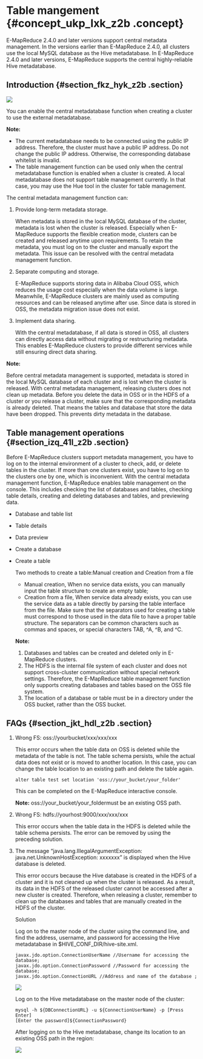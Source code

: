 # Table mangement {#concept_ukp_lxk_z2b .concept}

E-MapReduce 2.4.0 and later versions support central metadata management. In the versions earlier than E-MapReduce 2.4.0, all clusters use the local MySQL database as the Hive metadatabase. In E-MapReduce 2.4.0 and later versions, E-MapReduce supports the central highly-reliable Hive metadatabase.

## Introduction {#section_fkz_hyk_z2b .section}

![](http://static-aliyun-doc.oss-cn-hangzhou.aliyuncs.com/assets/img/17932/154201008911067_en-US.png)

You can enable the central metadatabase function when creating a cluster to use the external metadatabase.

**Note:** 

-   The current metadatabase needs to be connected using the public IP address. Therefore, the cluster must have a public IP address. Do not change the public IP address. Otherwise, the corresponding database whitelist is invalid.
-   The table management function can be used only when the central metadatabase function is enabled when a cluster is created. A local metadatabase does not support table management currently. In that case, you may use the Hue tool in the cluster for table management.

The central metadata management function can:

1.  Provide long-term metadata storage.

    When metadata is stored in the local MySQL database of the cluster, metadata is lost when the cluster is released. Especially when E-MapReduce supports the flexible creation mode, clusters can be created and released anytime upon requirements. To retain the metadata, you must log on to the cluster and manually export the metadata. This issue can be resolved with the central metadata management function.

2.  Separate computing and storage.

    E-MapReduce supports storing data in Alibaba Cloud OSS, which reduces the usage cost especially when the data volume is large. Meanwhile, E-MapReduce clusters are mainly used as computing resources and can be released anytime after use. Since data is stored in OSS, the metadata migration issue does not exist.

3.  Implement data sharing.

    With the central metadatabase, if all data is stored in OSS, all clusters can directly access data without migrating or restructuring metadata. This enables E-MapReduce clusters to provide different services while still ensuring direct data sharing.


**Note:** 

Before central metadata management is supported, metadata is stored in the local MySQL database of each cluster and is lost when the cluster is released. With central metadata management, releasing clusters does not clean up metadata. Before you delete the data in OSS or in the HDFS of a cluster or you release a cluster, make sure that the corresponding metadata is already deleted. That means the tables and database that store the data have been dropped. This prevents dirty metadata in the database.

## Table management operations {#section_izq_41l_z2b .section}

Before E-MapReduce clusters support metadata management, you have to log on to the internal environment of a cluster to check, add, or delete tables in the cluster. If more than one clusters exist, you have to log on to the clusters one by one, which is inconvenient. With the central metadata management function, E-MapReduce enables table management on the console. This includes checking the list of databases and tables, checking table details, creating and deleting databases and tables, and previewing data.

-   Database and table list
-   Table details
-   Data preview
-   Create a database
-   Create a table

    Two methods to create a table:Manual creation and Creation from a file

    -   Manual creation, When no service data exists, you can manually input the table structure to create an empty table;
    -   Creation from a file, When service data already exists, you can use the service data as a table directly by parsing the table interface from the file. Make sure that the separators used for creating a table must correspond to those used in the data file to have a proper table structure.
    The separators can be common characters such as commas and spaces, or special characters TAB, ^A, ^B, and ^C.

    **Note:** 

    1.  Databases and tables can be created and deleted only in E-MapReduce clusters.
    2.  The HDFS is the internal file system of each cluster and does not support cross-cluster communication without special network settings. Therefore, the E-MapReduce table management function only supports creating databases and tables based on the OSS file system.
    3.  The location of a database or table must be in a directory under the OSS bucket, rather than the OSS bucket.

## FAQs {#section_jkt_hdl_z2b .section}

1.  Wrong FS: oss://yourbucket/xxx/xxx/xxx

    This error occurs when the table data on OSS is deleted while the metadata of the table is not. The table schema persists, while the actual data does not exist or is moved to another location. In this case, you can change the table location to an existing path and delete the table again.

    `alter table test set location 'oss://your_bucket/your_folder'`

    This can be completed on the E-MapReduce interactive console.

    **Note:** oss://your\_bucket/your\_foldermust be an existing OSS path.

2.  Wrong FS: hdfs://yourhost:9000/xxx/xxx/xxx

    This error occurs when the table data in the HDFS is deleted while the table schema persists. The error can be removed by using the preceding solution.

3.  The message “java.lang.IllegalArgumentException: java.net.UnknownHostException: xxxxxxx” is displayed when the Hive database is deleted.

    This error occurs because the Hive database is created in the HDFS of a cluster and it is not cleaned up when the cluster is released. As a result, its data in the HDFS of the released cluster cannot be accessed after a new cluster is created. Therefore, when releasing a cluster, remember to clean up the databases and tables that are manually created in the HDFS of the cluster.

    Solution

    Log on to the master node of the cluster using the command line, and find the address, username, and password for accessing the Hive metadatabase in $HIVE\_CONF\_DIR/hive-site.xml.

    ```
    javax.jdo.option.ConnectionUserName //Username for accessing the database;
    javax.jdo.option.ConnectionPassword //Password for accessing the database;
    javax.jdo.option.ConnectionURL //Address and name of the database ;
    ```

    ![](http://static-aliyun-doc.oss-cn-hangzhou.aliyuncs.com/assets/img/17932/154201009011097_en-US.png)

    Log on to the Hive metadatabase on the master node of the cluster:

    ```
    mysql -h ${DBConnectionURL} -u ${ConnectionUserName} -p [Press Enter]
    [Enter the password]${ConnectionPassword}
    ```

    After logging on to the Hive metadatabase, change its location to an existing OSS path in the region:

    ![](http://static-aliyun-doc.oss-cn-hangzhou.aliyuncs.com/assets/img/17932/154201009011102_en-US.png)


